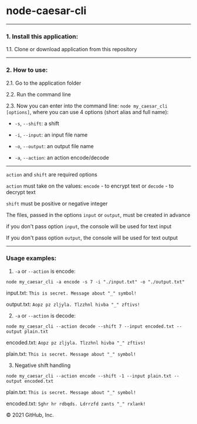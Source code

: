 # node-caesar-cli

***

### 1. Install this application:
  1.1. Clone or download application from this repository
***

### 2. How to use:
  2.1. Go to the application folder

  2.2. Run the command line
  
  2.3. Now you can enter into the command line: `node my_caesar_cli [options]`, where you can use 4 options (short alias and full name):
  * `-s`, `--shift`: a shift
              
  * `-i`, `--input`: an input file name
              
  * `-o`, `--output`: an output file name
              
  *  `-a`, `--action`: an action encode/decode
  ***

  `action` and `shift` are required options
  
  `action` must take on the values: `encode` - to encrypt text or `decode` - to decrypt text
  
  `shift` must be positive or negative integer
  
   Тhe files, passed in the options `input` or `output`, must be created in advance
   
   if you don't pass option `input`, the console will be used for text input
   
   If you don't pass option `output`, the console will be used for text output
   ***
   
  ### Usage examples:
  
  1. `-a` or `--action` is encode:
  
  `node my_caesar_cli -a encode -s 7 -i "./input.txt" -o "./output.txt"`
  
  input.txt: `This is secret. Message about "_" symbol!`

  output.txt: `Aopz pz zljyla. Tlzzhnl hivba "_" zftivs!`

  2. `-a` or `--action` is decode:

  `node my_caesar_cli --action decode --shift 7 --input encoded.txt --output plain.txt`
  
   encoded.txt: `Aopz pz zljyla. Tlzzhnl hivba "_" zftivs!`

   plain.txt: `This is secret. Message about "_" symbol!`

  3. Negative shift handling
  
  `node my_caesar_cli --action encode --shift -1 --input plain.txt --output encoded.txt`
  
  plain.txt: `This is secret. Message about "_" symbol!`

  encoded.txt: `Sghr hr rdbqds. Ldrrzfd zants "_" rxlank!`


  © 2021 GitHub, Inc.
